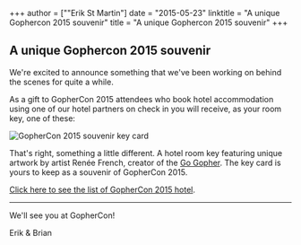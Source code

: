+++
author = [""Erik St Martin"]
date = "2015-05-23"
linktitle = "A unique Gophercon 2015 souvenir"
title = "A unique Gophercon 2015 souvenir"
+++
## A unique Gophercon 2015 souvenir

We're excited to announce something that we've been working on behind the scenes for quite a while.

As a gift to GopherCon 2015 attendees who book hotel accommodation using one of our hotel partners on check in you will receive, as your room key, one of these:

![GopherCon 2015 souvenir key card](/postimages/gophercon-2015/keycard.png "GopherCon 2015 souvenir key card. (This is a mock up -- the real thing will be even more awesome!)")

That's right, something a little different. A hotel room key featuring unique artwork by artist Renée French, creator of the [Go Gopher](http://blog.golang.org/gopher). The key card is yours to keep as a souvenir of GopherCon 2015.

[Click here to see the list of GopherCon 2015 hotel](http://gophercon.com/#hotels).

----
We'll see you at GopherCon!

Erik & Brian
